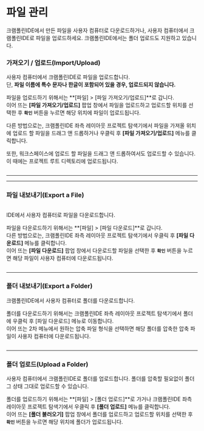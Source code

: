 # 파일 관리

크램폴린IDE에서 만든 파일을 사용자 컴퓨터로 다운로드하거나, 사용자 컴퓨터에서 크램폴린IDE로 파일을 업로드하세요. 크램폴린IDE에서는 폴더 업로드도 지원하고 있습니다.

###

### 가져오기 / 업로드(Import/Upload)

사용자 컴퓨터에서 크램폴린IDE로 파일을 업로드합니다. \
단, **파일 이름에 특수 문자나 한글이 포함되어 있을 경우, 업로드되지 않습니다.**

파일을 업로드하기 위해서는 **\[파일] > \[파일 가져오기/업로드]**로 갑니다. \
이어 뜨는 **\[파일 가져오기/업로드]** 팝업 창에서 파일을 업로드하고 업로드할 위치를 선택한 후 **`확인`** 버튼을 누르면 해당 위치에 파일이 업로드됩니다.

다른 방법으로는, 크램폴린IDE 좌측 레이아웃 프로젝트 탐색기에서 파일을 가져올 위치에 업로드 할 파일을 드래그 앤 드롭하거나 우클릭 후 **\[파일 가져오기/업로드]** 메뉴를 클릭합니다.

또한, 워크스페이스에 업로드 할 파일을 드래그 앤 드롭하여서도 업로드할 수 있습니다. \
이 때에는 프로젝트 루트 디렉토리에 업로드됩니다.

<figure><img src="../../../.gitbook/assets/image (149).png" alt=""><figcaption></figcaption></figure>

***

***

### **파일 내보내기(Export a File)**

<figure><img src="../../../.gitbook/assets/image (203).png" alt=""><figcaption></figcaption></figure>

IDE에서 사용자 컴퓨터로 파일을 다운로드합니다.

파일을 다운로드하기 위해서는 **\[파일] > \[파일 다운로드]**로 갑니다. \
다른 방법으로는, 크램폴린IDE 좌측 레이아웃 프로젝트 탐색기에서 우클릭 후 **\[파일 다운로드]** 메뉴를 클릭합니다. \
이어 뜨는 **\[파일 다운로드]** 팝업 창에서 다운로드할 파일을 선택한 후 **`확인`** 버튼을 누르면 해당 파일이 사용자 컴퓨터에 다운로드됩니다.

<figure><img src="../../../.gitbook/assets/image (148).png" alt=""><figcaption></figcaption></figure>

***

### **폴더 내보내기(Export a Folder)**

크램폴린IDE에서 사용자 컴퓨터로 폴더를 다운로드합니다.

폴더를 다운로드하기 위해서는 크램폴린IDE 좌측 레이아웃 프로젝트 탐색기에서 폴더에 우클릭 후 \[파일 다운로드] 메뉴로 이동합니다. \
이어 뜨는 2차 메뉴에서 원하는 압축 파일 형식을 선택하면 해당 폴더를 압축한 압축 파일이 사용자 컴퓨터에 다운로드됩니다.

<figure><img src="../../../.gitbook/assets/image (26).png" alt=""><figcaption></figcaption></figure>

***

### **폴더 업로드(Upload a Folder)**

사용자 컴퓨터에서 크램폴린IDE로 폴더를 업로드합니다. 폴더를 압축할 필요없이 폴더 그 상태 그대로 업로드할 수 있습니다.

폴더를 업로드하기 위해서는 **\[파일] > \[폴더 업로드]**로 가거나 크램폴린IDE 좌측 레이아웃 프로젝트 탐색기에서 우클릭 후 **\[폴더 업로드]** 메뉴를 클릭합니다. \
이어 뜨는 **\[폴더 불러오기]** 팝업 창에서 폴더를 업로드하고 업로드할 위치를 선택한 후 **`확인`** 버튼을 누르면 해당 위치에 폴더가 업로드됩니다.

<figure><img src="../../../.gitbook/assets/image (174).png" alt=""><figcaption></figcaption></figure>

<figure><img src="../../../.gitbook/assets/image (166).png" alt=""><figcaption></figcaption></figure>
